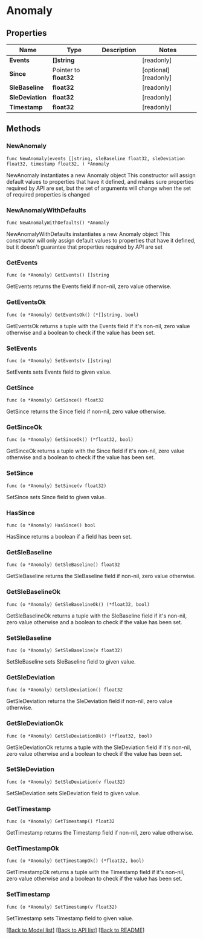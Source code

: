 # Anomaly

## Properties

Name | Type | Description | Notes
------------ | ------------- | ------------- | -------------
**Events** | **[]string** |  | [readonly] 
**Since** | Pointer to **float32** |  | [optional] [readonly] 
**SleBaseline** | **float32** |  | [readonly] 
**SleDeviation** | **float32** |  | [readonly] 
**Timestamp** | **float32** |  | [readonly] 

## Methods

### NewAnomaly

`func NewAnomaly(events []string, sleBaseline float32, sleDeviation float32, timestamp float32, ) *Anomaly`

NewAnomaly instantiates a new Anomaly object
This constructor will assign default values to properties that have it defined,
and makes sure properties required by API are set, but the set of arguments
will change when the set of required properties is changed

### NewAnomalyWithDefaults

`func NewAnomalyWithDefaults() *Anomaly`

NewAnomalyWithDefaults instantiates a new Anomaly object
This constructor will only assign default values to properties that have it defined,
but it doesn't guarantee that properties required by API are set

### GetEvents

`func (o *Anomaly) GetEvents() []string`

GetEvents returns the Events field if non-nil, zero value otherwise.

### GetEventsOk

`func (o *Anomaly) GetEventsOk() (*[]string, bool)`

GetEventsOk returns a tuple with the Events field if it's non-nil, zero value otherwise
and a boolean to check if the value has been set.

### SetEvents

`func (o *Anomaly) SetEvents(v []string)`

SetEvents sets Events field to given value.


### GetSince

`func (o *Anomaly) GetSince() float32`

GetSince returns the Since field if non-nil, zero value otherwise.

### GetSinceOk

`func (o *Anomaly) GetSinceOk() (*float32, bool)`

GetSinceOk returns a tuple with the Since field if it's non-nil, zero value otherwise
and a boolean to check if the value has been set.

### SetSince

`func (o *Anomaly) SetSince(v float32)`

SetSince sets Since field to given value.

### HasSince

`func (o *Anomaly) HasSince() bool`

HasSince returns a boolean if a field has been set.

### GetSleBaseline

`func (o *Anomaly) GetSleBaseline() float32`

GetSleBaseline returns the SleBaseline field if non-nil, zero value otherwise.

### GetSleBaselineOk

`func (o *Anomaly) GetSleBaselineOk() (*float32, bool)`

GetSleBaselineOk returns a tuple with the SleBaseline field if it's non-nil, zero value otherwise
and a boolean to check if the value has been set.

### SetSleBaseline

`func (o *Anomaly) SetSleBaseline(v float32)`

SetSleBaseline sets SleBaseline field to given value.


### GetSleDeviation

`func (o *Anomaly) GetSleDeviation() float32`

GetSleDeviation returns the SleDeviation field if non-nil, zero value otherwise.

### GetSleDeviationOk

`func (o *Anomaly) GetSleDeviationOk() (*float32, bool)`

GetSleDeviationOk returns a tuple with the SleDeviation field if it's non-nil, zero value otherwise
and a boolean to check if the value has been set.

### SetSleDeviation

`func (o *Anomaly) SetSleDeviation(v float32)`

SetSleDeviation sets SleDeviation field to given value.


### GetTimestamp

`func (o *Anomaly) GetTimestamp() float32`

GetTimestamp returns the Timestamp field if non-nil, zero value otherwise.

### GetTimestampOk

`func (o *Anomaly) GetTimestampOk() (*float32, bool)`

GetTimestampOk returns a tuple with the Timestamp field if it's non-nil, zero value otherwise
and a boolean to check if the value has been set.

### SetTimestamp

`func (o *Anomaly) SetTimestamp(v float32)`

SetTimestamp sets Timestamp field to given value.



[[Back to Model list]](../README.md#documentation-for-models) [[Back to API list]](../README.md#documentation-for-api-endpoints) [[Back to README]](../README.md)


